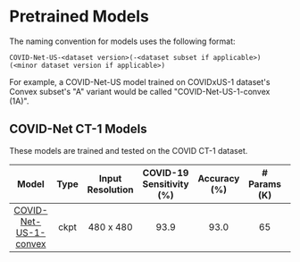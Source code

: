 # Pretrained Models

The naming convention for models uses the following format:
```
COVID-Net-US-<dataset version>(-<dataset subset if applicable>) (<minor dataset version if applicable>)
```
For example, a COVID-Net-US model trained on COVIDxUS-1 dataset's Convex subset's "A" variant would be called "COVID-Net-US-1-convex (1A)".

## COVID-Net CT-1 Models
These models are trained and tested on the COVID CT-1 dataset.

|        Model        | Type | Input Resolution | COVID-19 Sensitivity (%) | Accuracy (%) | # Params (K) | FLOPs (M) |
|:-------------------:|:----:|:----------------:|:------------------------:|:------------:|:------------:|:---------:|
|[COVID-Net-US-1-convex](https://bit.ly/covid-net-us-1-convex)| ckpt |     480 x 480    |           93.9           |     93.0     |    65   |    596   |
